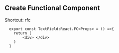 
## Create Functional Component
Shortcut: rfc
```
  export const TextField:React.FC<Props> = () =>{
    return (
        <div> </div>
    )
  }
```